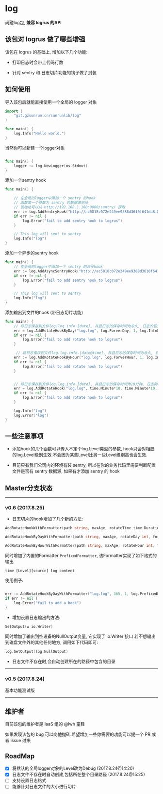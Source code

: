 # log

尚融log包, **兼容 logrus 的API**

## 该包对 logrus 做了哪些增强

该包在 logrus 的基础上, 增加以下几个功能:

- 打印日志时会带上代码行数

- 针对 sentry 和 日志切片功能的钩子做了封装



## 如何使用

导入该包后就能直接使用一个全局的 logger 对象

```go
import (
    "git.gzsunrun.cn/sunrunlib/log"
)

func main() {
    log.Info("Hello world.")
}
```

当然你可以新建一个logger对象

```go

func main() {
    logger := log.NewLogger(os.Stdout)
}

```

添加一个sentry hook

```go
func main() {

    // 在全局的logger中添加一个 sentry 的hook
    // 函数第一个参数为 sentry 的数据源地址
    // 该地址可以从 http://192.168.1.100:9000/sentry/ 获取
    err := log.AddSentryHook("http://ac5818c072e249ee9388d3610f641da8:815c23ee6cff4bc49b2b83db37144c98@192.168.1.100:9000/4", log.InfoLevel,log.ErrorLevel)
    if err != nil {
        log.Error("fail to add sentry hook to logrus")
    }

    // This log will sent to sentry
    log.Info("log")
}
```

添加一个异步的sentry hook

```go 
func main() {
    // 在全局的logger中添加一个 sentry 的异步hook
    err := log.AddAsyncSentryHook("http://ac5818c072e249ee9388d3610f641da8:815c23ee6cff4bc49b2b83db37144c98@192.168.1.100:9000/4", log.InfoLevel,log.ErrorLevel)
    if err != nil {
        log.Error("fail to add sentry hook to logrus")
    }

    // This log will sent to sentry
    log.Info("log")
}
```


添加输出到文件的hook (带日志切片功能)

```go
func main() {
    // 将日志保存到文件log.log.info.[date], 并且日志的保存时间为永久, 日志的切分频率为1天, 触发的日志级别为 Info 和 Error
	err = log.AddRotateHookByDay("log.log", log.ForverDay, 1, log.InfoLevel, log.ErrorLevel)
    if err != nil {
        log.Error("fail to add rotate hook to logrus")
    }

     // 将日志保存到文件log.log.info.[date@time], 并且日志的保存时间为永久, 日志的切分频率为1小时, 触发的日志级别为 Info 和 Error
    err := log.AddRotateHookByHour("log.log", log.ForverHour, 1, log.InfoLevel, log.ErrorLevel)
    if err != nil {
        log.Error("fail to add rotate hook to logrus")
    }


    // 将日志保存到文件log.log.info.[date], 并且日志的保存时间为10分钟, 日志的切分频率为10分钟, 日志文件的命名格式为 "%Y-%m-%d@%H:%M" 触发的日志级别为 Info 和 Error
    err = log.AddRotateHook("log.log", time.Minute*10, time.Minute*10, "%Y-%m-%d@%H:%M", log.InfoLevel, log.ErrorLevel)
	if err != nil {
		log.Error("fail to add rotate hook to logrus")
	}

    log.Info("log")
    log.Error("log")
}
```

## 一些注意事项

- 添加hook的几个函数可以传入不定个log.Level类型的参数, hook只会对相应的log.Level级别生效.不会因为某些Level比另一些Level级别高也会生效.

- 目前只有我们公司内的环境有装 sentry, 所以在你的业务代码里需要判断配置文件是否有 sentry 数据源, 如果有才添加 sentry 的 hook


## Master分支状态

---

### v0.6 (2017.8.25)

- 日志切片的hook增加了几个新的方法:

```go 
AddRotateHookWithFormatter(path string, maxAge, rotateTime time.Duration, format string, formatter Formatter, levels ...Level) error

AddRotateHookByDayWithFormatter(path string, maxAge, rotateDay int, formatter Formatter, levels ...Level) error

AddRotateHookByHourWithFormatter(path string, maxAge, rotateHour int, formatter Formatter, levels ...Level) error
```

同时增加了内置的Formatter ```PrefixedFormatter```, 该Formatter实现了如下格式的输出

```
time [Level][source] log content
```

使用例子:

```go

err := AddRotateHookByDayWithFormatter("log.log", 365, 1, log.PrefixedFormatter, log.InfoLevel, log.ErrorLevel) 
if err != nil {
    log.Error("fail to add a hook")
}
```

- 增加设置日志输出的方法:

```go
SetOutput(w io.Writer)
```

同时增加了输出到空设备的NullOutput变量, 它实现了 io.Writer 接口
若不想输出到磁盘文件外的其他任何地方, 调用如下代码即可:

```go
log.SetOutput(log.NullOutput)
```

- 日志文件不存在时,会自动创建所在的路径中包含的目录

---

### v0.5 (2017.8.24) 

基本功能测试版

---

## 维护者 

目前该包的维护者是 IaaS 组的 @lwh 童鞋

如果发现该包的 bug 可以向他抛砖.希望增加一些你需要的功能可以提一个 PR 或者 issue 过来


## RoadMap

- [x] 将默认的全局logger对象的Level改为Debug (2017.8.24@14:20)
- [x] 日志文件不存在时自动创建,包括所在整个目录路径 (2017.8.24@15:25)
- [ ] 支持设置日志格式
- [ ] 能够针对日志文件的大小进行切片
